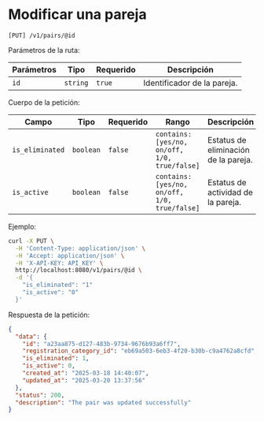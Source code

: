 # Modificar una pareja

```
[PUT] /v1/pairs/@id
```

Parámetros de la ruta:

| Parámetros | Tipo | Requerido | Descripción |
| ---------- | ---- | --------- | ----------- |
| `id` | `string` | `true` | Identificador de la pareja. |

Cuerpo de la petición:

| Campo | Tipo | Requerido | Rango | Descripción |
| ----- | ---- | --------- | ----- | ----------- |
| `is_eliminated` | `boolean` | `false` | `contains: [yes/no, on/off, 1/0, true/false]` | Estatus de eliminación de la pareja. |
| `is_active` | `boolean` | `false` | `contains: [yes/no, on/off, 1/0, true/false]` | Estatus de actividad de la pareja. |

Ejemplo:

```bash
curl -X PUT \
  -H 'Content-Type: application/json' \
  -H 'Accept: application/json' \
  -H 'X-API-KEY: API_KEY' \
  http://localhost:8080/v1/pairs/@id \
  -d '{
    "is_eliminated": "1"
    "is_active": "0"
  }'
```

Respuesta de la petición:

```json
{
  "data": {
    "id": "a23aa875-d127-483b-9734-9676b93a6ff7",
    "registration_category_id": "eb69a503-6eb3-4f20-b30b-c9a4762a8cfd",
    "is_eliminated": 1,
    "is_active": 0,
    "created_at": "2025-03-18 14:40:07",
    "updated_at": "2025-03-20 13:37:56"
  },
  "status": 200,
  "description": "The pair was updated successfully"
}
```
